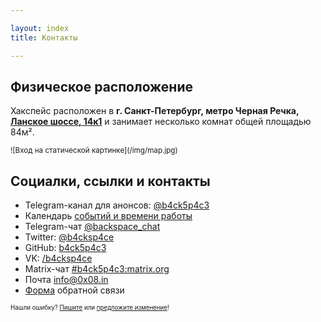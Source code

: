 ```yaml
---

layout: index
title: Контакты

---
```


## Физическое расположение
Хакспейс расположен в **г. Санкт-Петербург, метро Черная Речка, [Ланское шоссе, 14к1](https://yandex.ru/maps/org/bekspeys/29206101690/)** и занимает несколько комнат общей площадью 84м².

<p><script type="text/javascript" charset="utf-8" async src="https://api-maps.yandex.ru/services/constructor/1.0/js/?um=constructor%3A7bcaf75f1a7fb040982eb123ecdace6ebf3cd4f516e56f2f882532659500d190&amp;width=100%25&amp;height=572&amp;lang=ru_RU&amp;scroll=false"></script></p>
<sub> ![Вход на статической картинке](/img/map.jpg)</a></sub>


## Социалки, ссылки и контакты

* Telegram-канал для анонсов: [@b4ck5p4c3](tg://resolve/?domain=b4ck5p4c3)
* Календарь [событий и времени работы](https://calendar.google.com/calendar/embed?src=n0oev7vtqntpok3phdbb48cvu0%40group.calendar.google.com&ctz=Europe%2FMoscow)
* Telegram-чат [@backspace_chat](tg://resolve/?domain=backspace_chat)
* Twitter: [@b4cksp4ce](https://twitter.com/b4cksp4ce)
* GitHub: [b4ck5p4c3](https://github.com/b4ck5p4c3)
* VK: [/b4cksp4ce](https://vk.com/b4cksp4ce)
* Matrix-чат [#b4ck5p4c3:matrix.org](https://matrix.to/#/#b4ck5p4c3:matrix.org)
* Почта [info@0x08.in](mailto:info@0x08.in) 
* [Форма](https://docs.google.com/forms/d/e/1FAIpQLSeNVJzCU2b7vwXdRap9acLUVR4xbUCTNjxjuXREiQcWEPdADQ/formResponse) обратной связи

<sub><sup>Нашли ошибку? [Пишите](mailto:info@0x08.in) или [предложите изменение](https://github.com/b4ck5p4c3/0x08.in)!</sup></sub>

